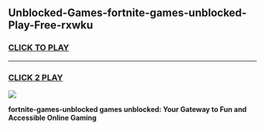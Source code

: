 
## Unblocked-Games-fortnite-games-unblocked-Play-Free-rxwku
<h3>
<a href="https://premium76.site?title=fortnite-games-unblocked&ref=24M">CLICK TO PLAY</a></h3>
<hr>

<h3>
<a href="https://premium76.site?title=fortnite-games-unblocked&ref=24M">CLICK 2 PLAY</a>
  
</h3>

<a href="https://premium76.site?title=fortnite-games-unblocked&ref=24M"><img src="https://clearcache.store/games.png"></a>


**fortnite-games-unblocked games unblocked: Your Gateway to Fun and Accessible Online Gaming**
